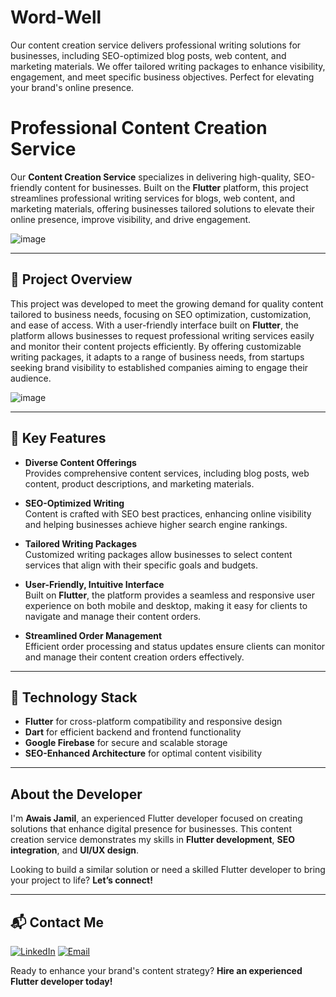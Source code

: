 # Word-Well
Our content creation service delivers professional writing solutions for businesses, including SEO-optimized blog posts, web content, and marketing materials. We offer tailored writing packages to enhance visibility, engagement, and meet specific business objectives. Perfect for elevating your brand's online presence.
# Professional Content Creation Service

Our **Content Creation Service** specializes in delivering high-quality, SEO-friendly content for businesses. Built on the **Flutter** platform, this project streamlines professional writing services for blogs, web content, and marketing materials, offering businesses tailored solutions to elevate their online presence, improve visibility, and drive engagement.

![image](https://github.com/user-attachments/assets/5a8b3627-2aad-4a87-be6e-d1c613cfa2ac)

---

## 📄 Project Overview

This project was developed to meet the growing demand for quality content tailored to business needs, focusing on SEO optimization, customization, and ease of access. With a user-friendly interface built on **Flutter**, the platform allows businesses to request professional writing services easily and monitor their content projects efficiently. By offering customizable writing packages, it adapts to a range of business needs, from startups seeking brand visibility to established companies aiming to engage their audience.

![image](https://github.com/user-attachments/assets/d90890a5-fbbb-4404-93ae-848ac4baf50e)

---

## 🌟 Key Features

- **Diverse Content Offerings**  
  Provides comprehensive content services, including blog posts, web content, product descriptions, and marketing materials.

- **SEO-Optimized Writing**  
  Content is crafted with SEO best practices, enhancing online visibility and helping businesses achieve higher search engine rankings.

- **Tailored Writing Packages**  
  Customized writing packages allow businesses to select content services that align with their specific goals and budgets.

- **User-Friendly, Intuitive Interface**  
  Built on **Flutter**, the platform provides a seamless and responsive user experience on both mobile and desktop, making it easy for clients to navigate and manage their content orders.

- **Streamlined Order Management**  
  Efficient order processing and status updates ensure clients can monitor and manage their content creation orders effectively.

---

## 🚀 Technology Stack

- **Flutter** for cross-platform compatibility and responsive design
- **Dart** for efficient backend and frontend functionality
- **Google Firebase** for secure and scalable storage
- **SEO-Enhanced Architecture** for optimal content visibility

---

## About the Developer

I'm **Awais Jamil**, an experienced Flutter developer focused on creating solutions that enhance digital presence for businesses. This content creation service demonstrates my skills in **Flutter development**, **SEO integration**, and **UI/UX design**.

Looking to build a similar solution or need a skilled Flutter developer to bring your project to life? **Let’s connect!**

---

## 📬 Contact Me

[![LinkedIn](https://img.shields.io/badge/LinkedIn-Connect-blue?style=for-the-badge&logo=linkedin)](https://www.linkedin.com/in/awais-jamil/)
[![Email](https://img.shields.io/badge/Email-Contact%20Me-orange?style=for-the-badge&logo=gmail)](mailto:awaisjamil.dev@gmail.com)


Ready to enhance your brand's content strategy? **Hire an experienced Flutter developer today!**
